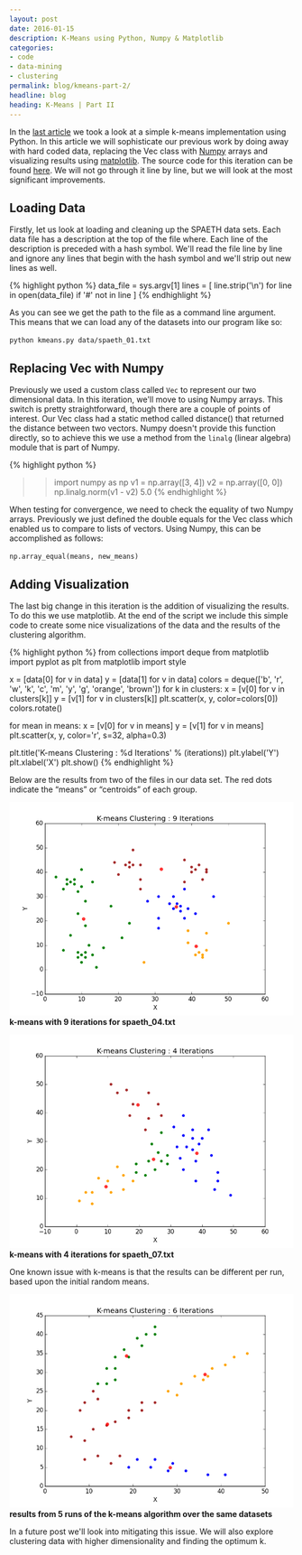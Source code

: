 ```yaml
---
layout: post
date: 2016-01-15
description: K-Means using Python, Numpy & Matplotlib
categories:
- code
- data-mining
- clustering
permalink: blog/kmeans-part-2/
headline: blog
heading: K-Means | Part II
---
```


In the [last article](/blog/kmeans-part-1) we took a look at a simple k-means implementation using Python. In this article we will sophisticate our previous work by doing away with hard coded data, replacing the Vec class with [Numpy](http://www.numpy.org/) arrays and visualizing results using [matplotlib](http://matplotlib.org/). The source code for this iteration can be found [here](https://github.com/jeremyfromearth/k-means). We will not go through it line by line, but we will look at the most significant improvements.

## Loading Data
Firstly, let us look at loading and cleaning up the SPAETH data sets. Each data file has a description at the top of the file where. Each line of the description is preceded with a hash symbol. We'll read the file line by line and ignore any lines that begin with the hash symbol and we'll strip out new lines as well.

{% highlight python %}
data_file = sys.argv[1]
lines = [
   line.strip('\n') for line in open(data_file) if '#' not in line
]
{% endhighlight %}

As you can see we get the path to the file as a command line argument. This means that we can load any of the datasets into our program like so:

`python kmeans.py data/spaeth_01.txt`

## Replacing Vec with Numpy
Previously we used a custom class called `Vec` to represent our two dimensional data. In this iteration, we'll move to using Numpy arrays. This switch is pretty straightforward, though there are a couple of points of interest. Our Vec class had a static method called distance() that returned the distance between two vectors. Numpy doesn't provide this function directly, so to achieve this we use a method from the `linalg` (linear algebra) module that is part of Numpy.

{% highlight python %}
>> import numpy as np
>> v1 = np.array([3, 4])
>> v2 = np.array([0, 0])
>> np.linalg.norm(v1 - v2)
>> 5.0
{% endhighlight %}

When testing for convergence, we need to check the equality of two Numpy arrays. Previously we just defined the double equals for the Vec class which enabled us to compare to lists of vectors. Using Numpy, this can be accomplished as follows:

`np.array_equal(means, new_means)`

## Adding Visualization
The last big change in this iteration is the addition of visualizing the results. To do this we use matplotlib. At the end of the script we include this simple code to create some nice visualizations of the data and the results of the clustering algorithm.

{% highlight python %}
from collections import deque
from matplotlib import pyplot as plt
from matplotlib import style

x = [data[0] for v in data]
y = [data[1] for v in data]
colors = deque(['b', 'r', 'w', 'k', 'c', 'm', 'y', 'g', 'orange', 'brown'])
for k in clusters:
    x = [v[0] for v in clusters[k]]
    y = [v[1] for v in clusters[k]]
    plt.scatter(x, y, color=colors[0])
    colors.rotate()

for mean in means:
    x = [v[0] for v in means]
    y = [v[1] for v in means]
    plt.scatter(x, y, color='r', s=32, alpha=0.3)

plt.title('K-means Clustering : %d Iterations' % (iterations))
plt.ylabel('Y')
plt.xlabel('X')
plt.show()
{% endhighlight %}

Below are the results from two of the files in our data set. The red dots indicate the “means” or “centroids” of each group.

![k-means 9 iterations on spaeth 4](/assets/images/blog/k-means-9-iters-spaeth-04.png)
__k-means with 9 iterations for spaeth_04.txt__

![k-means 4 iterations on spaeth 7](/assets/images/blog/k-means-4-iters-spaeth-07.png)
__k-means with 4 iterations for spaeth_07.txt__

One known issue with k-means is that the results can be different per run, based upon the initial random means.

![k-means multiple runs](/assets/images/blog/k-means-multiple_runs.gif)
__results from 5 runs of the k-means algorithm over the same datasets__

In a future post we'll look into mitigating this issue. We will also explore clustering data with higher dimensionality and finding the optimum k.
